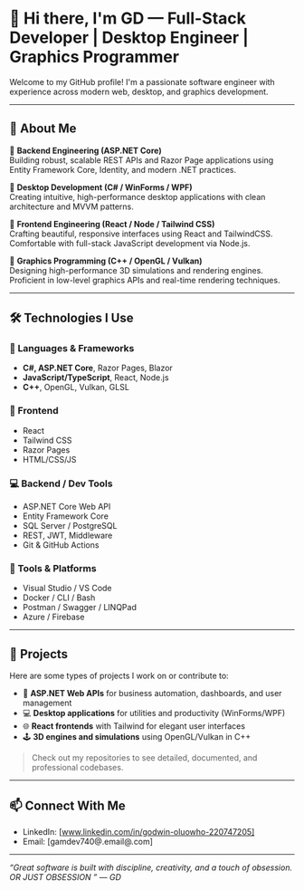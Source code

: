 # 👋 Hi there, I'm GD — Full-Stack Developer | Desktop Engineer | Graphics Programmer

Welcome to my GitHub profile! I'm a passionate software engineer with experience across modern web, desktop, and graphics development.

---

## 💼 About Me

🔹 **Backend Engineering (ASP.NET Core)**  
Building robust, scalable REST APIs and Razor Page applications using Entity Framework Core, Identity, and modern .NET practices.

🔹 **Desktop Development (C# / WinForms / WPF)**  
Creating intuitive, high-performance desktop applications with clean architecture and MVVM patterns.

🔹 **Frontend Engineering (React / Node / Tailwind CSS)**  
Crafting beautiful, responsive interfaces using React and TailwindCSS. Comfortable with full-stack JavaScript development via Node.js.

🔹 **Graphics Programming (C++ / OpenGL / Vulkan)**  
Designing high-performance 3D simulations and rendering engines. Proficient in low-level graphics APIs and real-time rendering techniques.

---

## 🛠️ Technologies I Use

### 🚀 Languages & Frameworks
- **C#, ASP.NET Core**, Razor Pages, Blazor
- **JavaScript/TypeScript**, React, Node.js
- **C++**, OpenGL, Vulkan, GLSL


### 🎨 Frontend
- React
- Tailwind CSS
- Razor Pages
- HTML/CSS/JS

### 💻 Backend / Dev Tools
- ASP.NET Core Web API
- Entity Framework Core
- SQL Server / PostgreSQL
- REST, JWT, Middleware
- Git & GitHub Actions

### 🧰 Tools & Platforms
- Visual Studio / VS Code
- Docker / CLI / Bash
- Postman / Swagger / LINQPad
- Azure / Firebase 

---

## 📁 Projects

Here are some types of projects I work on or contribute to:

- 🔧 **ASP.NET Web APIs** for business automation, dashboards, and user management
- 💻 **Desktop applications** for utilities and productivity (WinForms/WPF)
- 🌐 **React frontends** with Tailwind for elegant user interfaces
- 🕹️ **3D engines and simulations** using OpenGL/Vulkan in C++

> Check out my repositories to see detailed, documented, and professional codebases.

---

## 📫 Connect With Me


- LinkedIn: [www.linkedin.com/in/godwin-oluowho-220747205]
- Email: [gamdev740@.email@.com]

---

_“Great software is built with discipline, creativity, and a touch of obsession. OR  JUST OBSESSION ” — GD_
